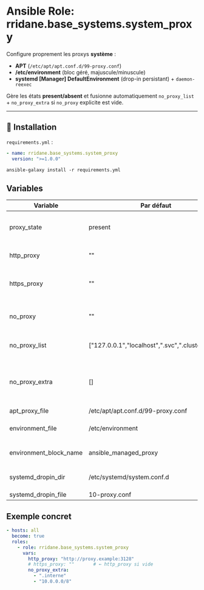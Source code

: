 # Ansible Role: rridane.base_systems.system_proxy

Configure proprement les proxys **système** :
- **APT** (`/etc/apt/apt.conf.d/99-proxy.conf`)
- **/etc/environment** (bloc géré, majuscule/minuscule)
- **systemd [Manager] DefaultEnvironment** (drop-in persistant) + `daemon-reexec`

Gère les états **present/absent** et fusionne automatiquement `no_proxy_list` + `no_proxy_extra` si `no_proxy` explicite est vide.

---

## 🚀 Installation

`requirements.yml` :

```yaml
- name: rridane.base_systems.system_proxy
  version: ">=1.0.0"
```

```
ansible-galaxy install -r requirements.yml
```

## Variables

| Variable               | Par défaut                                 | Description                                                                                      |
|------------------------|---------------------------------------------|--------------------------------------------------------------------------------------------------|
| proxy_state            | present                                     | `present` pour créer/maintenir, `absent` pour supprimer                                          |
| http_proxy             | ""                                          | URL HTTP proxy, ex `http://proxy:3128`                                                           |
| https_proxy            | ""                                          | URL HTTPS proxy, retombe sur `http_proxy` si vide                                                |
| no_proxy               | ""                                          | Liste explicite (prioritaire). Si non vide, utilisée telle quelle                                |
| no_proxy_list          | ["127.0.0.1","localhost",".svc",".cluster.local"] | Base de NO_PROXY si `no_proxy` est vide                                                          |
| no_proxy_extra         | []                                          | Éléments additionnels fusionnés (uniques) à `no_proxy_list` si `no_proxy` est vide               |
| apt_proxy_file         | /etc/apt/apt.conf.d/99-proxy.conf           | Fichier APT                                                                                      |
| environment_file       | /etc/environment                            | Fichier d’environnement global                                                                   |
| environment_block_name | ansible_managed_proxy                       | Nom du bloc géré (marker) dans `/etc/environment`                                                |
| systemd_dropin_dir     | /etc/systemd/system.conf.d                  | Répertoire drop-ins systemd [Manager]                                                            |
| systemd_dropin_file    | 10-proxy.conf                               | Nom du drop-in                                                                                   |

## Exemple concret

```yaml
- hosts: all
  become: true
  roles:
    - role: rridane.base_systems.system_proxy
      vars:
        http_proxy: "http://proxy.example:3128"
        # https_proxy: ""       # ← http_proxy si vide
        no_proxy_extra:
          - ".interne"
          - "10.0.0.0/8"
```


